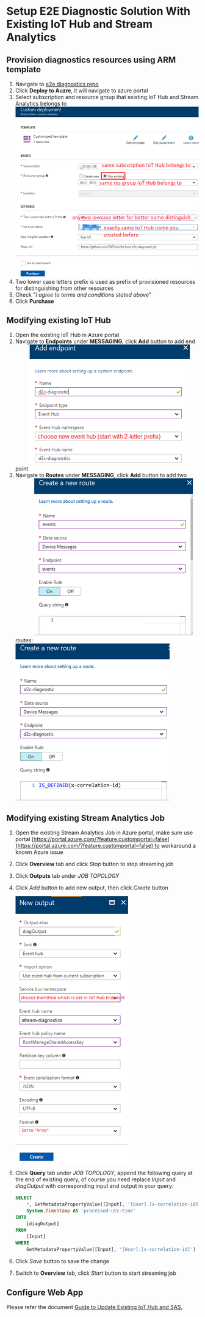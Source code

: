 # Setup E2E Diagnostic Solution With Existing IoT Hub and Stream Analytics
## Provision diagnostics resources using ARM template
1. Navigate to [e2e diagnostics repo](https://github.com/VSChina/iot-hub-e2e-diagnostic/tree/existing_HUB_SA)
2. Click **Deploy to Auzre**, it will navigate to azure portal
3. Select subscription and resource group that existing IoT Hub and Stream Analytics belongs to
![](./images/New_Existing_IoT_Stream.PNG)
4. Two lower case letters prefix is used as prefix of provisioned resources for distinguishing from other resources
5. Check "*I agree to terms and conditions stated above*"
6. Click **Purchase**

## Modifying existing IoT Hub
1. Open the existing IoT Hub in Azure portal
2. Navigate to **Endpoints** under **MESSAGING**, click **Add** button to add end point
![](./images/Add_Endpoint.PNG)
3. Navigate to **Routes** under **MESSAGING**, click **Add** button to add two routes:
![](./images/Add_EventRoute.PNG)
![](./images/Add_DiagRoute.PNG)

## Modifying existing Stream Analytics Job
1. Open the existing Stream Analytics Job in Azure portal, make sure use portal [https://portal.azure.com/?feature.customportal=false](https://portal.azure.com/?feature.customportal=false) to workaround a known Azure issue
2. Click **Overview** tab and click *Stop* button to stop streaming job
3. Click **Outputs** tab under *JOB TOPOLOGY*
4. Click *Add* button to add new output, then click *Create* button

   ![](./images/Stream_Diag_Output.png)
5. Click **Query** tab under *JOB TOPOLOGY*, append the following query at the end of existing query, of course you need replace *Input* and *diagOutput* with corresponding input and output in your query:
    ```sql
    SELECT
        *, GetMetadataPropertyValue([Input], '[User].[x-correlation-id]') AS 'x-correlation-id',
        System.Timestamp AS 'processed-utc-time'
    INTO
        [diagOutput]
    FROM
        [Input]
    WHERE 
        GetMetadataPropertyValue([Input], '[User].[x-correlation-id]') IS NOT NULL
    ```
6. Click *Save* button to save the change
7. Switch to **Overview** tab, click *Start* button to start streaming job

## Configure Web App
Please refer the document [Guide to Update Existing IoT Hub and SAS.](./Guide%20to%20Config%20Application%20Insights%20Keys%20in%20Web%20APP.md)
